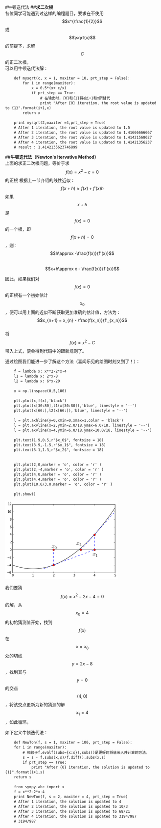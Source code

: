 #牛顿迭代法
##**求二次根**  
各位同学可能遇到过这样的编程题目，要求在不使用$$x^{\frac{1}{2}}$$或$$\sqrt{x}$$的前提下，求解$$C$$的正二次根。  
可以用牛顿迭代法解：  
```
	def mysqrt(c, x = 1, maxiter = 10, prt_step = False):
	    for i in range(maxiter):
	        x = 0.5*(x+ c/x)
	        if prt_step == True:
	        	# 在输出时，{0}和{1}将被i+1和x所替代
	            print "After {0} iteration, the root value is updated to {1}".format(i+1,x)
	    return x
	    
	print mysqrt(2,maxiter =4,prt_step = True)
	# After 1 iteration, the root value is updated to 1.5
	# After 2 iteration, the root value is updated to 1.41666666667
	# After 3 iteration, the root value is updated to 1.41421568627
	# After 4 iteration, the root value is updated to 1.41421356237
	# result : 1.4142135623746899
```
##**牛顿迭代法（Newton's Itervative Method）**    
上面的求正二次根问题，等价于求$$f(x)=x^2-c=0$$的正根
根据上一节介绍的线性近似：  
$$f(x+h)\approx f(x)+f'(x)h$$ 
如果$$x+h$$是$$f(x)=0$$的一个根，即$$f(x+h)=0$$，则：  
$$h\approx -\frac{f(x)}{f'(x)}$$   
$$x+h\approx x - \frac{f(x)}{f'(x)}$$   

因此，如果我们对$$f(x)=0$$的正根有一个初始估计$$x_0$$，便可以用上面的近似不断获取更加准确的估计值，方法为：  
$$x_{n+1} = x_{n} - \frac{f(x_n)}{f'_{x_n}}$$     
将$$f(x)=x^2-C$$带入上式，便会得到代码中的跟新规则了。   

通过绘图我们能进一步了解这个方法（喜闻乐见的绘图时刻又到了！）：    

```
	f = lambda x: x**2-2*x-4
	l1 = lambda x: 2*x-8
	l2 = lambda x: 6*x-20

	x = np.linspace(0,5,100)
	   
	plt.plot(x,f(x),'black')
	plt.plot(x[30:80],l1(x[30:80]),'blue', linestyle = '--')
	plt.plot(x[66:],l2(x[66:]),'blue', linestyle = '--')

	l = plt.axhline(y=0,xmin=0,xmax=1,color = 'black')
	l = plt.axvline(x=2,ymin=2.0/18,ymax=6.0/18, linestyle = '--')
	l = plt.axvline(x=4,ymin=6.0/18,ymax=10.0/18, linestyle = '--')

	plt.text(1.9,0.5,r"$x_0$", fontsize = 18)
	plt.text(3.9,-1.5,r"$x_1$", fontsize = 18)
	plt.text(3.1,1.3,r"$x_2$", fontsize = 18)


	plt.plot(2,0,marker = 'o', color = 'r' )
	plt.plot(2,-4,marker = 'o', color = 'r' )
	plt.plot(4,0,marker = 'o', color = 'r' )
	plt.plot(4,4,marker = 'o', color = 'r' )
	plt.plot(10.0/3,0,marker = 'o', color = 'r' )

	plt.show()
```
![08-01NewMeth](images/08-01NewMeth.png)    

我们要猜$$f(x)=x^2-2x-4=0$$的解，从$$x_0=4$$的初始猜测值开始，找到$$f(x)$$在$$x=x_0$$处的切线$$y=2x-8$$，找到其与$$y=0$$的交点$$(4,0)$$，将该交点更新为新的猜测的解$$x_1=4$$，如此循环。

如下定义牛顿迭代法：    
```
	def NewTon(f, s = 1, maxiter = 100, prt_step = False):
    for i in range(maxiter):
    	# 相较于f.evalf(subs={x:s}),subs()是更好的将值带入并计算的方法。
        s = s - f.subs(x,s)/f.diff().subs(x,s)
        if prt_step == True:
            print "After {0} iteration, the solution is updated to {1}".format(i+1,s)
    return s

	from sympy.abc import x
	f = x**2-2*x-4
	print NewTon(f, s = 2, maxiter = 4, prt_step = True)
	# After 1 iteration, the solution is updated to 4
	# After 2 iteration, the solution is updated to 10/3
	# After 3 iteration, the solution is updated to 68/21
	# After 4 iteration, the solution is updated to 3194/987
	# 3194/987
```

